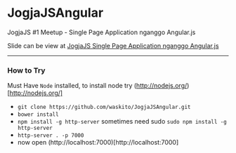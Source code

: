 JogjaJSAngular
==============

JogjaJS #1 Meetup - Single Page Application nganggo Angular.js

Slide can be view at [JogjaJS Single Page Application nganggo Angular.js](http://www.slideshare.net/jeguwaskito/jogjajs-single-page-application-nganggo-angularjs)


----------
### How to Try ###

Must Have `Node` installed, to install node try (http://nodejs.org/)[http://nodejs.org/]
* `git clone https://github.com/waskito/JogjaJSAngular.git`
* `bower install`
* `npm install -g http-server` sometimes need sudo `sudo npm install -g http-server`
* `http-server . -p 7000`
* now open (http://localhost:7000)[http://localhost:7000]
